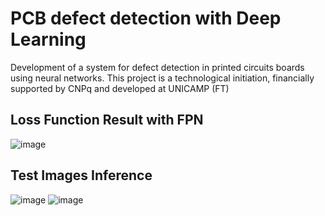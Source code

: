 # PCB defect detection with Deep Learning
Development of a system for defect detection in printed circuits boards using neural networks. This project is a technological initiation, financially supported by CNPq and developed at UNICAMP (FT)

Loss Function Result with FPN
--

![image](https://user-images.githubusercontent.com/76565870/161599679-e11ac63b-c474-44d7-be5a-d88069db5736.png)

Test Images Inference
--

![image](https://user-images.githubusercontent.com/76565870/161599891-27eda01c-dabe-47d0-b2d7-a7af237c5ab9.png)
![image](https://user-images.githubusercontent.com/76565870/161600072-f3c70c21-4c17-436f-8eb4-f39e26f8172a.png)
